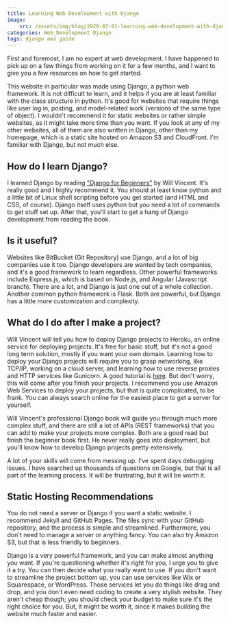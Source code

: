 ```yaml
---
title: Learning Web Development with Django
image:
    src: /assets/img/blog/2020-07-01-learning-web-development-with-django/django.jpeg
categories: Web_Development Django
tags: django aws guide
---
```


First and foremost, I am no expert at web development. I have  happened to pick up on a few things from working on it for a few months, and I want to give you a few resources on how to get started.

This website in particular was made using Django, a python web  framework. It is not difficult to learn, and it helps if you are at  least familiar with the class structure in python. It's good for  websites that require things like user log in, posting, and  model-related work (versions of the same type of object). I wouldn't  recommend it for static websites or rather simple websites, as it might  take more time than you want. If you look at any of my other websites,  all of them are also written in Django, other than my homepage, which is a static site hosted on Amazon S3 and CloudFront. I'm familiar with  Django, but not much else.

## How do I learn Django?

I learned Django by reading ["Django for Beginners"](https://djangoforbeginners.com/introduction/) by Will Vincent. It's really good and I highly recommend it. You should at least know python and a little bit of Linux shell scripting before  you get started (and HTML and CSS, of course). Django itself uses python but you need a lot of commands to get stuff set up. After that, you'll  start to get a hang of Django development from reading the book.

## Is it useful?

Websites like BitBucket (Git Repository) use Django, and a lot of big companies use it too. Django developers are wanted by tech companies,  and it's a good framework to learn regardless. Other powerful frameworks include Express.js, which is based on Node.js, and Angular (Javascript  branch). There are a lot, and Django is just one out of a whole  collection. Another common python framework is Flask. Both are powerful, but Django has a little more customization and complexity.

## What do I do after I make a project?

Will Vincent will tell you how to deploy Django projects to Heroku,  an online service for deploying projects. It's free for basic stuff, but it's not a good long term solution, mostly if you want your own domain. Learning how to deploy your Django projects will require you to grasp  networking, like TCP/IP, working on a cloud server, and learning how to  use reverse proxies and HTTP services like Gunicorn. A good tutorial is [here](https://www.google.com/search?q=nginx+gunicorn+django&oq=nginx+gunicorn+django&aqs=chrome..69i57j35i39j0l4j69i60j69i61.2694j0j1&sourceid=chrome&ie=UTF-8). But don't worry, this will come after you finish your projects. I  recommend you use Amazon Web Services to deploy your projects, but that  is quite complicated, to be frank. You can always search online for the  easiest place to get a server for yourself.

Will Vincent's professional Django book will guide you through much  more complex stuff, and there are still a lot of APIs (REST frameworks)  that you can add to make your projects more complex. Both are a good  read but finish the beginner book first. He never really goes into  deployment, but you'll know how to develop Django projects pretty  extensively.

A lot of your skills will come from messing up. I've spent days  debugging issues. I have searched up thousands of questions on Google,  but that is all part of the learning process. It will be frustrating,  but it will be worth it. 

## Static Hosting Recommendations

You do not need a server or Django if you want a static website. I  recommend Jekyll and GitHub Pages. The files sync with your GitHub  repository, and the process is simple and streamlined. Furthermore, you  don't need to manage a server or anything fancy. You can also try Amazon S3, but that is less friendly to beginners.

Django is a very powerful framework, and you can make almost anything you want. If you're questioning whether it's right for you, I urge you  to give it a try. You can then decide what you really want to use. If  you don't want to streamline the project bottom up, you can use services like Wix or Squarespace, or WordPress. Those services let you do things like drag and drop, and you don't even need coding to create a very  stylish website. They aren't cheap though; you should check your budget  to make sure it's the right choice for you. But, it might be worth it,  since it makes building the website much faster and easier.